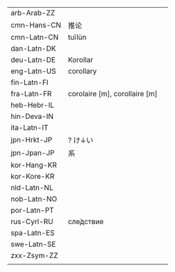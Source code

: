 | | | |
|-|-|-|
| arb-Arab-ZZ |  |  |
| cmn-Hans-CN | 推论 |  |
| cmn-Latn-CN | tuīlùn |  |
| dan-Latn-DK |  |  |
| deu-Latn-DE | Korollar |  |
| eng-Latn-US | corollary |  |
| fin-Latn-FI |  |  |
| fra-Latn-FR | corolaire [m], corollaire [m] |  |
| heb-Hebr-IL |  |  |
| hin-Deva-IN |  |  |
| ita-Latn-IT |  |  |
| jpn-Hrkt-JP | ? け↓い |  |
| jpn-Jpan-JP | 系 |  |
| kor-Hang-KR |  |  |
| kor-Kore-KR |  |  |
| nld-Latn-NL |  |  |
| nob-Latn-NO |  |  |
| por-Latn-PT |  |  |
| rus-Cyrl-RU | сле́дствие |  |
| spa-Latn-ES |  |  |
| swe-Latn-SE |  |  |
| zxx-Zsym-ZZ |  |  |
|  |  |  |
